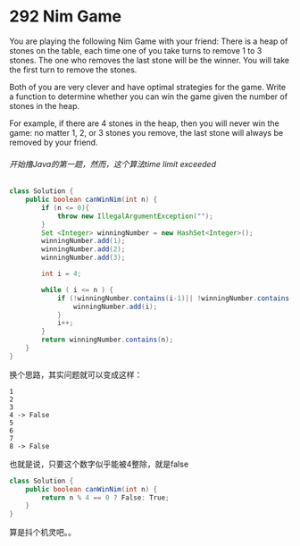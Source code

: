 # 292 Nim Game

You are playing the following Nim Game with your friend: There is a heap of stones on the table, each time one of you take turns to remove 1 to 3 stones. The one who removes the last stone will be the winner. You will take the first turn to remove the stones.

Both of you are very clever and have optimal strategies for the game. Write a function to determine whether you can win the game given the number of stones in the heap.

For example, if there are 4 stones in the heap, then you will never win the game: no matter 1, 2, or 3 stones you remove, the last stone will always be removed by your friend.

###### 开始撸Java的第一题，然而，这个算法time limit exceeded

```java
class Solution {
    public boolean canWinNim(int n) {
        if (n <= 0){
            throw new IllegalArgumentException("");
        }
        Set <Integer> winningNumber = new HashSet<Integer>();
        winningNumber.add(1);
        winningNumber.add(2);
        winningNumber.add(3);

        int i = 4;

        while ( i <= n ) {
            if (!winningNumber.contains(i-1)|| !winningNumber.contains(i -2 ) || !winningNumber.contains(i - 3)){
                winningNumber.add(i);
            }
            i++;
        }
        return winningNumber.contains(n);
    }
}

```
换个思路，其实问题就可以变成这样：
```
1
2
3
4 -> False
5
6
7
8 -> False
```
也就是说，只要这个数字似乎能被4整除，就是false

```Java
class Solution {
    public boolean canWinNim(int n) {
        return n % 4 == 0 ? False: True;
    }
}
```
算是抖个机灵吧。。
